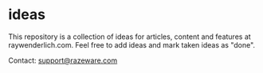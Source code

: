 # ideas
This repository is a collection of ideas for articles, content
and features at raywenderlich.com.
Feel free to add ideas and mark taken ideas as "done".

Contact: support@razeware.com